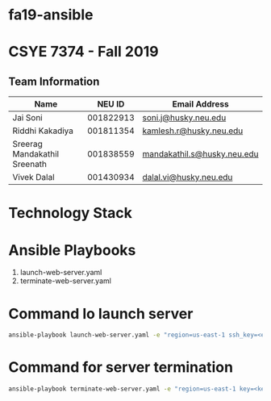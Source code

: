 # fa19-ansible

# CSYE 7374 - Fall 2019

## Team Information

| Name | NEU ID | Email Address |
| --- | --- | --- |
| Jai Soni| 001822913|soni.j@husky.neu.edu |
| Riddhi Kakadiya| 001811354 | kamlesh.r@husky.neu.edu |
| Sreerag Mandakathil Sreenath| 001838559| mandakathil.s@husky.neu.edu|
| Vivek Dalal| 001430934 | dalal.vi@husky.neu.edu |

# Technology Stack

# Ansible Playbooks
1. launch-web-server.yaml
2. terminate-web-server.yaml

# Command lo launch server
```bash
ansible-playbook launch-web-server.yaml -e "region=us-east-1 ssh_key=<ec2-keypair-name> ssh_pem_file_location=<ssh_pem_file_location>"  
```
# Command for server termination
```bash
ansible-playbook terminate-web-server.yaml -e "region=us-east-1 key=<key> value=<value>"
```

